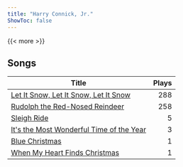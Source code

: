 ```yaml
---
title: "Harry Connick, Jr."
ShowToc: false
---
```


{{< more >}}

## Songs
Title | Plays 
----- | -----: 
[Let It Snow, Let It Snow, Let It Snow](/songs/let-it-snow-let-it-snow-let-it-snow) | 288
[Rudolph the Red-Nosed Reindeer](/songs/rudolph-the-red-nosed-reindeer) | 258
[Sleigh Ride](/songs/sleigh-ride) | 5
[It's the Most Wonderful Time of the Year](/songs/its-the-most-wonderful-time-of-the-year) | 3
[Blue Christmas](/songs/blue-christmas) | 1
[When My Heart Finds Christmas](/songs/when-my-heart-finds-christmas) | 1

